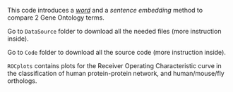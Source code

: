 
This code introduces a [*word*](https://en.wikipedia.org/wiki/Word_embedding) and a *sentence embedding* method to compare 2 Gene Ontology terms. 

Go to ```DataSource``` folder to download all the needed files (more instruction inside). 

Go to ```Code``` folder to download all the source code (more instruction inside). 

```ROCplots``` contains plots for the Receiver Operating Characteristic curve in the classification of human protein-protein network, and human/mouse/fly orthologs.
